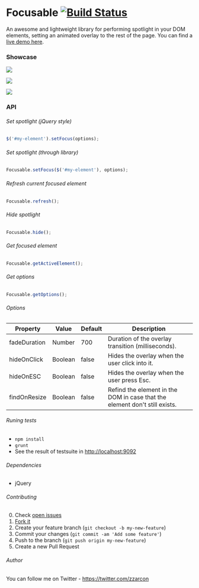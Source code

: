 Focusable [![Build Status](https://travis-ci.org/zzarcon/focusable.svg?branch=master)](https://travis-ci.org/zzarcon/focusable)
=============
An awesome and lightweight library for performing spotlight in your DOM elements, setting an animated overlay to the rest of the page.
You can find a [live demo here](http://zzarcon.github.io/focusable/).

### Showcase

![](https://raw.github.com/zzarcon/focus-element-overlay/master/showcase/list.gif)

![](https://raw.github.com/zzarcon/focus-element-overlay/master/showcase/header.gif)

![](https://raw.github.com/zzarcon/focus-element-overlay/master/showcase/elements.gif)

### API
###### Set spotlight (jQuery style)
```javascript
$('#my-element').setFocus(options);
```
###### Set spotlight (through library)
```javascript
Focusable.setFocus($('#my-element'), options);
```
###### Refresh current focused element
```javascript
Focusable.refresh();
```
###### Hide spotlight
```javascript
Focusable.hide();
```
###### Get focused element
```javascript
Focusable.getActiveElement();
```
###### Get options
```javascript
Focusable.getOptions();
```

###### Options
Property | Value | Default | Description
------------ | ------------- | ------------- | -------------
fadeDuration | Number | 700 | Duration of the overlay transition (milliseconds).
hideOnClick | Boolean | false | Hides the overlay when the user click into it.
hideOnESC | Boolean | false | Hides the overlay when the user press Esc.
findOnResize | Boolean | false | Refind the element in the DOM in case that the element don't still exists.

###### Runing tests
* `npm install`
* `grunt`
* See the result of testsuite in [http://localhost:9092](http://localhost:9092)

###### Dependencies
- jQuery

###### Contributing

0. Check [open issues](https://github.com/zzarcon/focusable/issues)
1. [Fork it](https://github.com/zzarcon/focusable/fork)
2. Create your feature branch (`git checkout -b my-new-feature`)
3. Commit your changes (`git commit -am 'Add some feature'`)
4. Push to the branch (`git push origin my-new-feature`)
5. Create a new Pull Request

###### Author
You can follow me on Twitter - https://twitter.com/zzarcon
